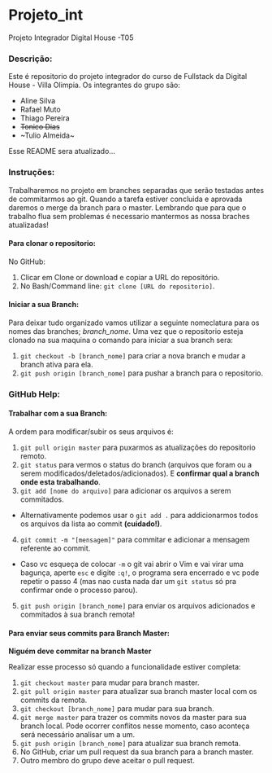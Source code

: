 ﻿# Projeto_int
Projeto Integrador Digital House -T05

### Descrição:
Este é repositorio do projeto integrador do curso de Fullstack da Digital House - Villa Olimpia. Os integrantes do grupo são:

- Aline Silva
- Rafael Muto
- Thiago Pereira
- ~~Tonico Dias~~
- ~Tulio Almeida~

Esse README sera atualizado...

### Instruções:
Trabalharemos no projeto em branches separadas que serão testadas antes de commitarmos ao git. Quando a tarefa estiver concluida e aprovada daremos o merge da branch para o master. Lembrando que para que o trabalho flua sem problemas é necessario mantermos as nossa braches atualizadas!

#### Para clonar o repositorio:

No GitHub:

1. Clicar em Clone or download e copiar a URL do repositório.
2. No Bash/Command line: `git clone [URL do repositorio]`.

#### Iniciar a sua Branch:
Para deixar tudo organizado vamos utilizar a seguinte nomeclatura para os nomes das branches; *branch_nome*.
Uma vez que o repositorio esteja clonado na sua maquina o comando para iniciar a sua branch sera:

1. `git checkout -b [branch_nome]` para criar a nova branch e mudar a branch ativa para ela.
2. `git push origin [branch_nome]` para pushar a branch para o repositorio.

### GitHub Help:

#### Trabalhar com a sua Branch:

A ordem para modificar/subir os seus arquivos é:
1. `git pull origin master` para puxarmos as atualizações do repositorio remoto.
2. `git status` para vermos o status do branch (arquivos que foram ou a serem modificados/deletados/adicionados). E **confirmar qual a branch onde esta trabalhando**.
3. `git add [nome do arquivo]` para adicionar os arquivos a serem commitados.
  * Alternativamente podemos usar o `git add .` para addicionarmos todos os arquivos da lista ao commit **(cuidado!)**.
4. `git commit -m "[mensagem]"` para commitar e adicionar a mensagem referente ao commit.
  * Caso vc esqueça de colocar `-m` o git vai abrir o Vim e vai virar uma bagunça, aperte `esc` e digite `:q!`, o programa sera encerrado e vc pode repetir o passo 4 (mas nao custa nada dar um `git status` só pra confirmar onde o processo parou).
5. `git push origin [branch_nome]` para enviar os arquivos adicionados e commitados à sua branch remota!

#### Para enviar seus commits para Branch Master: 

**Niguém deve commitar na branch Master**

Realizar esse processo só quando a funcionalidade estiver completa:
1. `git checkout master` para mudar para branch master.
2. `git pull origin master` para atualizar sua branch master local com os commits da remota.
3. `git checkout [branch_nome]` para mudar para sua branch.
4. `git merge master` para trazer os commits novos da master para sua branch local. Pode ocorrer conflitos nesse momento, caso aconteça será necessário analisar um a um.
5. `git push origin [branch_nome]` para atualizar sua branch remota.
6. No GitHub, criar um pull request da sua branch para a branch master.
7. Outro membro do grupo deve aceitar o pull request.
